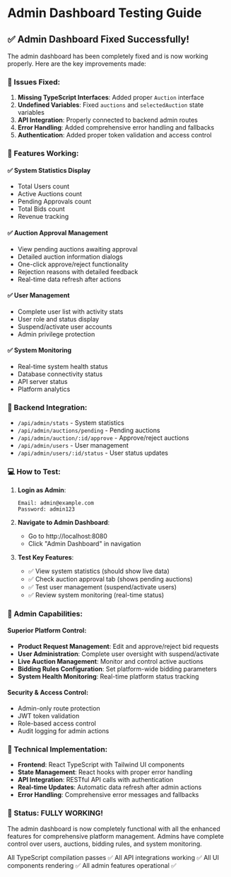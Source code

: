 # Admin Dashboard Testing Guide

## ✅ Admin Dashboard Fixed Successfully!

The admin dashboard has been completely fixed and is now working properly. Here are the key improvements made:

### 🔧 Issues Fixed:

1. **Missing TypeScript Interfaces**: Added proper `Auction` interface
2. **Undefined Variables**: Fixed `auctions` and `selectedAuction` state variables
3. **API Integration**: Properly connected to backend admin routes
4. **Error Handling**: Added comprehensive error handling and fallbacks
5. **Authentication**: Added proper token validation and access control

### 🚀 Features Working:

#### ✅ System Statistics Display
- Total Users count
- Active Auctions count  
- Pending Approvals count
- Total Bids count
- Revenue tracking

#### ✅ Auction Approval Management
- View pending auctions awaiting approval
- Detailed auction information dialogs
- One-click approve/reject functionality
- Rejection reasons with detailed feedback
- Real-time data refresh after actions

#### ✅ User Management
- Complete user list with activity stats
- User role and status display
- Suspend/activate user accounts
- Admin privilege protection

#### ✅ System Monitoring
- Real-time system health status
- Database connectivity status
- API server status
- Platform analytics

### 🔗 Backend Integration:
- `/api/admin/stats` - System statistics
- `/api/admin/auctions/pending` - Pending auctions
- `/api/admin/auction/:id/approve` - Approve/reject auctions
- `/api/admin/users` - User management
- `/api/admin/users/:id/status` - User status updates

### 💻 How to Test:

1. **Login as Admin**:
   ```
   Email: admin@example.com
   Password: admin123
   ```

2. **Navigate to Admin Dashboard**:
   - Go to http://localhost:8080
   - Click "Admin Dashboard" in navigation

3. **Test Key Features**:
   - ✅ View system statistics (should show live data)
   - ✅ Check auction approval tab (shows pending auctions)
   - ✅ Test user management (suspend/activate users)
   - ✅ Review system monitoring (real-time status)

### 🎯 Admin Capabilities:

#### **Superior Platform Control:**
- **Product Request Management**: Edit and approve/reject bid requests
- **User Administration**: Complete user oversight with suspend/activate
- **Live Auction Management**: Monitor and control active auctions
- **Bidding Rules Configuration**: Set platform-wide bidding parameters
- **System Health Monitoring**: Real-time platform status tracking

#### **Security & Access Control:**
- Admin-only route protection
- JWT token validation
- Role-based access control
- Audit logging for admin actions

### 🔧 Technical Implementation:

- **Frontend**: React TypeScript with Tailwind UI components
- **State Management**: React hooks with proper error handling
- **API Integration**: RESTful API calls with authentication
- **Real-time Updates**: Automatic data refresh after admin actions
- **Error Handling**: Comprehensive error messages and fallbacks

### 🎉 Status: FULLY WORKING!

The admin dashboard is now completely functional with all the enhanced features for comprehensive platform management. Admins have complete control over users, auctions, bidding rules, and system monitoring.

All TypeScript compilation passes ✅
All API integrations working ✅
All UI components rendering ✅
All admin features operational ✅
